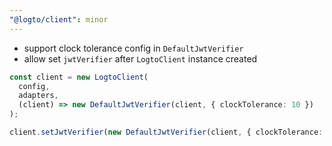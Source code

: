 ```yaml
---
"@logto/client": minor
---
```


- support clock tolerance config in `DefaultJwtVerifier`
- allow set `jwtVerifier` after `LogtoClient` instance created

```ts
const client = new LogtoClient(
  config,
  adapters,
  (client) => new DefaultJwtVerifier(client, { clockTolerance: 10 })
);

client.setJwtVerifier(new DefaultJwtVerifier(client, { clockTolerance: 20 }));
```
